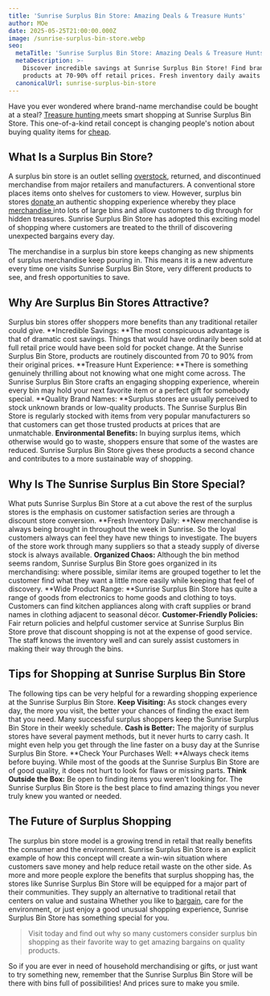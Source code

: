 ```yaml
---
title: 'Sunrise Surplus Bin Store: Amazing Deals & Treasure Hunts'
author: MOe
date: 2025-05-25T21:00:00.000Z
image: /sunrise-surplus-bin-store.webp
seo:
  metaTitle: 'Sunrise Surplus Bin Store: Amazing Deals & Treasure Hunts'
  metaDescription: >-
    Discover incredible savings at Sunrise Surplus Bin Store! Find brand-name
    products at 70-90% off retail prices. Fresh inventory daily awaits you.
  canonicalUrl: sunrise-surplus-bin-store
---
```


Have you ever wondered where brand-name merchandise could be bought at a steal? [Treasure hunting ](https://lobinstores.com/blog/overstock-bins-a-modern-day-treasure-hunt-for-amazon-returns)meets smart shopping at Sunrise Surplus Bin Store. This one-of-a-kind retail concept is changing people's notion about buying quality items for [cheap](https://lobinstores.com/blog/cheap-high-end-thrift-stores-near-me).

## What Is a Surplus Bin Store?

A surplus bin store is an outlet selling [overstock](https://lobinstores.com/blog/overstock-bins-a-modern-day-treasure-hunt-for-amazon-returns), returned, and discontinued merchandise from major retailers and manufacturers. A conventional store places items onto shelves for customers to view. However, surplus bin stores [donate ](https://lobinstores.com/blog/finding-clothes-donation-bins-near-me-a-complete-guide)an authentic shopping experience whereby they place [merchandise ](https://en.wikipedia.org/wiki/Merchandising)into lots of large bins and allow customers to dig through for hidden treasures. Sunrise Surplus Bin Store has adopted this exciting model of shopping where customers are treated to the thrill of discovering unexpected bargains every day.

The merchandise in a surplus bin store keeps changing as new shipments of surplus merchandise keep pouring in. This means it is a new adventure every time one visits Sunrise Surplus Bin Store, very different products to see, and fresh opportunities to save.

## Why Are Surplus Bin Stores Attractive?

Surplus bin stores offer shoppers more benefits than any traditional retailer could give.
**Incredible Savings: **The most conspicuous advantage is that of dramatic cost savings. Things that would have ordinarily been sold at full retail price would have been sold for pocket change. At the Sunrise Surplus Bin Store, products are routinely discounted from 70 to 90% from their original prices.
**Treasure Hunt Experience: **There is something genuinely thrilling about not knowing what one might come across. The Sunrise Surplus Bin Store crafts an engaging shopping experience, wherein every bin may hold your next favorite item or a perfect gift for somebody special.
**Quality Brand Names: **Surplus stores are usually perceived to stock unknown brands or low-quality products. The Sunrise Surplus Bin Store is regularly stocked with items from very popular manufacturers so that customers can get those trusted products at prices that are unmatchable.
**Environmental Benefits:** In buying surplus items, which otherwise would go to waste, shoppers ensure that some of the wastes are reduced. Sunrise Surplus Bin Store gives these products a second chance and contributes to a more sustainable way of shopping.

## Why Is The Sunrise Surplus Bin Store Special?

What puts Sunrise Surplus Bin Store at a cut above the rest of the surplus stores is the emphasis on customer satisfaction series are through a discount store conversion.
**Fresh Inventory Daily: **New merchandise is always being brought in throughout the week in Sunrise. So the loyal customers always can feel they have new things to investigate. The buyers of the store work through many suppliers so that a steady supply of diverse stock is always available.
**Organized Chaos:** Although the bin method seems random, Sunrise Surplus Bin Store goes organized in its merchandising: where possible, similar items are grouped together to let the customer find what they want a little more easily while keeping that feel of discovery.
**Wide Product Range: **Sunrise Surplus Bin Store has quite a range of goods from electronics to home goods and clothing to toys. Customers can find kitchen appliances along with craft supplies or brand names in clothing adjacent to seasonal décor.
**Customer-Friendly Policies:** Fair return policies and helpful customer service at Sunrise Surplus Bin Store prove that discount shopping is not at the expense of good service. The staff knows the inventory well and can surely assist customers in making their way through the bins.

## Tips for Shopping at Sunrise Surplus Bin Store

The following tips can be very helpful for a rewarding shopping experience at the Sunrise Surplus Bin Store.
**Keep Visiting:** As stock changes every day, the more you visit, the better your chances of finding the exact item that you need. Many successful surplus shoppers keep the Sunrise Surplus Bin Store in their weekly schedule.
**Cash is Better:** The majority of surplus stores have several payment methods, but it never hurts to carry cash. It might even help you get through the line faster on a busy day at the Sunrise Surplus Bin Store.
**Check Your Purchases Well: **Always check items before buying. While most of the goods at the Sunrise Surplus Bin Store are of good quality, it does not hurt to look for flaws or missing parts.
**Think Outside the Box:** Be open to finding items you weren't looking for. The Sunrise Surplus Bin Store is the best place to find amazing things you never truly knew you wanted or needed.

## The Future of Surplus Shopping

The surplus bin store model is a growing trend in retail that really benefits the consumer and the environment. Sunrise Surplus Bin Store is an explicit example of how this concept will create a win-win situation where customers save money and help reduce retail waste on the other side.
As more and more people explore the benefits that surplus shopping has, the stores like Sunrise Surplus Bin Store will be equipped for a major part of their communities. They supply an alternative to traditional retail that centers on value and sustaina
Whether you like to [bargain](https://lobinstores.com/blog/bargain-stores), care for the environment, or just enjoy a good unusual shopping experience, Sunrise Surplus Bin Store has something special for you. 

> Visit today and find out why so many customers consider surplus bin shopping as their favorite way to get amazing bargains on quality products.


So if you are ever in need of household merchandising or gifts, or just want to try something new, remember that the Sunrise Surplus Bin Store will be there with bins full of possibilities! And prices sure to make you smile.
